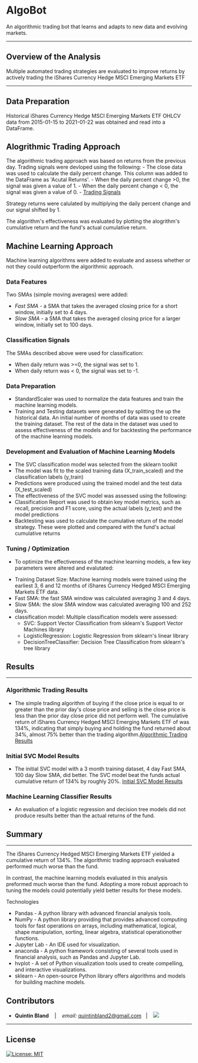 # AlgoBot
An algorithmic trading bot that learns and adapts to new data and evolving markets. 

---


## Overview of the Analysis
Multiple automated trading strategies are evaluated to improve returns by actively trading the iShares Currency Hedge MSCI Emerging Markets ETF

--- 

## Data Preparation

Historical iShares Currency Hedge MSCI Emerging Markets ETF OHLCV data from 2015-01-15 to 2021-01-22 was obtained and read into a DataFrame. 

## Alogrithmic Trading Approach

The algorithmic trading approach was based on returns from the previous day. Trading signals were devloped using the following:
    - The close data was used to calculate the daily percent change. This column was added to the DataFrame as 'Acutal Returns'.
    - When the daily percent change >0, the signal was given a value of 1.
    - When the daily percent change < 0, the signal was given a value of 0.
    - [Trading Signals](Resources/trading_signals.png)
    
Strategy returns were calulated by multiplying the daily percent change and our signal shifted by 1. 

The algorithm's effectiveness was evaluated by plotting the alogrithm's cumulative return and the fund's actual cumulative return.

## Machine Learning Approach

Machine learning algorithms were added to evaluate and assess whether or not they could outperform the algorithmic approach.

### Data Features
   Two SMAs (simple moving averages) were added:
* *Fast SMA* - a SMA that takes the averaged closing price for a short window, initially set to 4 days. 
* *Slow SMA* - a SMA that takes the averaged closing price for a larger window, initially set to 100 days.

### Classification Signals
   The SMAs described above were used for classification:
   * When daily return was >=0, the signal was set to 1.
   * When daily return was < 0, the signal was set to -1.
   
### Data Preparation
 * StandardScaler was used to normalize the data features and train the machine learning models. 
 * Training and Testing datasets were generated by splitting the up the historical data. An initial number of months of data was used to create the training dataset. The rest of the data in the dataset was used to assess effectiveness of the models and for backtesting the performance of the machine learning models.
 
### Development and Evaluation of Machine Learning Models
- The SVC classification model was selected from the sklearn toolkit
- The model was fit to the scaled training data (X_train_scaled) and the classification labels (y_train)
- Predictions were produced using the trained model and the test data (X_test_scaled)
- The effectiveness of the SVC model was assessed using the following:
- Classification Report was used to obtain key model metrics, such as recall, precision and F1 score, using the actual labels (y_test) and the model predictions
- Backtesting was used to calculate the cumulative return of the model strategy. These were plotted and compared with the fund's actual cumulative returns
   
### Tuning / Optimization

* To optimize the effectiveness of the machine learning models, a few key parameters were altered and evalutated:

- Training Dataset Size: Machine learning models were trained using the earliest 3, 6 and 12 months of iShares Currency Hedged MSCI Emerging Markets ETF data.
- Fast SMA: the fast SMA window was calculated averaging 3 and 4 days.
- Slow SMA: the slow SMA window was calculated averaging 100 and 252 days.
- classification model: Multiple classification models were assessed:
    - SVC: Support Vector Classification from sklearn's Support Vector Machines library
    - LogisticRegression: Logistic Regression from sklearn's linear library
    - DecisionTreeClassifier: Decision Tree Classification from sklearn's tree library

## Results
--- 

### Algorithmic Trading Results
   * The simple trading algorithm of buying if the close price is equal to or greater than the prior day's close price and selling is the close price is less than the prior day close price did not perform well. The cumulative return of iShares Currency Hedged MSCI Emerging Markets ETF of was 134%, indicating that simply buying and holding the fund returned about 34%, almost 75% better than the trading algorithm.[Algorithmic Trading Results](Resources/actual_vs_signal_strategy_cum_returns.png)

### Initial SVC Model Results

* The initial SVC model with a 3 month training dataset, 4 day Fast SMA, 100 day Slow SMA, did better. The SVC model beat the funds actual cumulative return of 134% by roughly 20%.
[Initial SVC Model Results](Resources/actual_cumulative_returns_vs_SVM.png)

### Machine Learning Classifier Results
* An evaluation of a logistic regression and decision tree models did not produce results better than the actual returns of the fund.


## Summary
---
The iShares Currency Hedged MSCI Emerging Markets ETF yielded a cumulative return of 134%. The algorithmic trading approach evaluated performed much worse than the fund.

In contrast, the machine learning models evaluated in this analysis preformed much worse than the fund. Adopting a more robust approach to tuning the models could potentially yield better results for these models.



Technologies
* Pandas - A python library with advanced financial analysis tools.
* NumPy - A python library providing that provides advanced computing tools for fast operations on arrays, including mathematical, logical, shape manipulation, sorting, linear algebra, statistical operationother functions.
* Jupyter Lab - An IDE used for visualization.
* anaconda - A python framework consisting of several tools used in financial analysis, such as Pandas and Jupyter Lab.
* hvplot - A set of Python visualization tools used to create compelling, and interactive visualizations.
* sklearn - An open-source Python library offers algorithms and models for building machine models.





## Contributors


*  **Quintin Bland** <span>&nbsp;&nbsp;</span> |
<span>&nbsp;&nbsp;</span> *email:* quintinbland2@gmail.com <span>&nbsp;&nbsp;</span>|
<span>&nbsp;&nbsp;</span> <a href="https://www.linkedin.com/in/quintin-bland-a2b94310b/"><img src="https://img.shields.io/badge/-Quintin_Bland-0077B5?style=flat-square&logo=Linkedin&logoColor=white"/></a> 

---

## License

[![License: MIT](https://img.shields.io/badge/License-MIT-yellow.svg)](LICENSE)